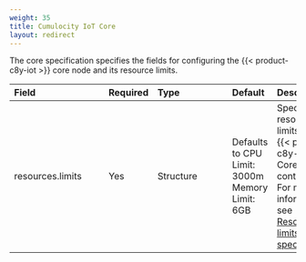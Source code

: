 ```yaml
---
weight: 35
title: Cumulocity IoT Core
layout: redirect
---
```


The core specification specifies the fields for configuring the {{< product-c8y-iot >}} core node and its resource limits.

|<div style="width:150px">Field</div>|Required|<div style="width:115px">Type</div>|Default|Description|
|:---|:---|:---|:---|:---|
|resources.limits|Yes|Structure|Defaults to CPU Limit: 3000m<br>Memory Limit: 6GB|Specify resource limits for the {{< product-c8y-iot >}} Core container. For more information, see [Resource limits specification](/edge-k8s/edge-custom-resource-definition/#k8-edge-resources-limits-spec).
